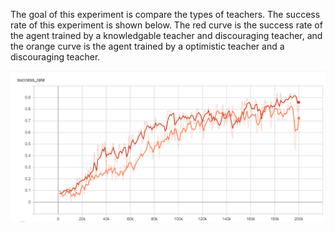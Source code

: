 The goal of this experiment is compare the types of teachers. The success rate of this experiment is shown below. The red curve is the success rate of the agent trained by a knowledgable teacher and discouraging teacher, and the orange curve is the agent trained by a optimistic teacher and a discouraging teacher.

![Success rate of this experiment](./compare_teacher.PNG)